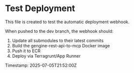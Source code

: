 # Test Deployment

This file is created to test the automatic deployment webhook.

When pushed to the dev branch, the webhook should:
1. Update all submodules to their latest commits
2. Build the gengine-rest-api-to-mcp Docker image
3. Push it to ECR
4. Deploy via Terragrunt/App Runner

Timestamp: 2025-07-05T21:52:00Z